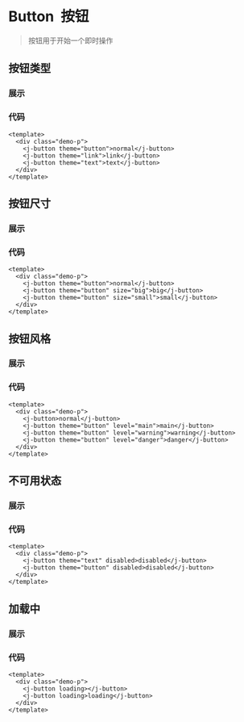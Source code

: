 
<script setup>
  import ButtonDemo1 from '../components/button-demo-1.vue'
  import ButtonDemo2 from '../components/button-demo-2.vue'
  import ButtonDemo3 from '../components/button-demo-3.vue'
  import ButtonDemo4 from '../components/button-demo-4.vue'
  import ButtonDemo5 from '../components/button-demo-5.vue'

</script>

# Button &nbsp;按钮

> 按钮用于开始一个即时操作
>
## 按钮类型

### 展示

<button-demo-1 />

### 代码

``` vue
<template>
  <div class="demo-p">
    <j-button theme="button">normal</j-button>
    <j-button theme="link">link</j-button>
    <j-button theme="text">text</j-button>
  </div>
</template>
```

## 按钮尺寸

### 展示

<button-demo-2 />

### 代码

```vue
<template>
  <div class="demo-p">
    <j-button theme="button">normal</j-button>
    <j-button theme="button" size="big">big</j-button>
    <j-button theme="button" size="small">small</j-button>
  </div>
</template>
```

## 按钮风格

### 展示

<button-demo-3 />

### 代码

```vue
<template>
  <div class="demo-p">
    <j-button>normal</j-button>
    <j-button theme="button" level="main">main</j-button>
    <j-button theme="button" level="warning">warning</j-button>
    <j-button theme="button" level="danger">danger</j-button>
  </div>
</template>
```

## 不可用状态

### 展示

<button-demo-4 />

### 代码

```vue
<template>
  <div class="demo-p">
    <j-button theme="text" disabled>disabled</j-button>
    <j-button theme="button" disabled>disabled</j-button>
  </div>
</template>
```

## 加载中

### 展示

<button-demo-5 />

### 代码

```vue
<template>
  <div class="demo-p">
    <j-button loading></j-button>
    <j-button loading>loading</j-button>
  </div>
</template>
```
